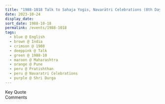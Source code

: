 ```yaml
---
title: "1988-1018 Talk to Sahaja Yogis, Navarātri Celebrations (8th Day), Pratiṣhṭhān, NDA Road, Warje, Pune, Maharashtra, India"
date: 2023-10-24
display_date: 
sort_date: 1988-10-18
permalink: /events/1988-1018
tags:
  - blue @ English
  - brown @ India
  - crimson @ 1988
  - deeppink @ Talk
  - green @ 1988-10
  - maroon @ Maharashtra
  - orange @ Pune
  - peru @ Pratishthan
  - peru @ Navaratri Celebrations
  - purple @ Shri Durga
---
```


<wave-list>
  <list-title color="green" width="75">Key Quote</list-title>
  <list-item color="BlanchedAlmond"  width="200"></list-item>
  <list-item color="Lavender"></list-item>
  <list-item color="BlanchedAlmond"></list-item>
</wave-list>

<br>

<wave-list>
  <list-title color="green" width="75">Comments</list-title>
  <list-item color="BlanchedAlmond"  width="200"></list-item>
  <list-item color="Lavender"></list-item>
  <list-item color="BlanchedAlmond"></list-item>
</wave-list>